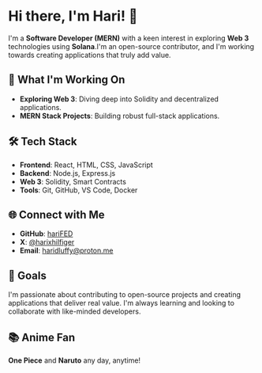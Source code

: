 # Hi there, I'm Hari! 👋

I'm a **Software Developer (MERN)** with a keen interest in exploring **Web 3** technologies using **Solana**.I'm an open-source contributor, and I'm working towards creating applications that truly add value.

## 🔭 What I'm Working On
- **Exploring Web 3**: Diving deep into Solidity and decentralized applications.
- **MERN Stack Projects**: Building robust full-stack applications.

## 🛠️ Tech Stack
- **Frontend**: React, HTML, CSS, JavaScript
- **Backend**: Node.js, Express.js
- **Web 3**: Solidity, Smart Contracts
- **Tools**: Git, GitHub, VS Code, Docker

## 🌐 Connect with Me
- **GitHub**:  [hariFED](https://github.com/hariFED)
- **X**: [@harixhilfiger](https://x.com/harixhilfiger)
- **Email**: [haridluffy@proton.me](mailto:haridluffy@proton.me)

## 🎯 Goals
I'm passionate about contributing to open-source projects and creating applications that deliver real value. I'm always learning and looking to collaborate with like-minded developers.

## 📚 Anime Fan
**One Piece** and **Naruto** any day, anytime!
